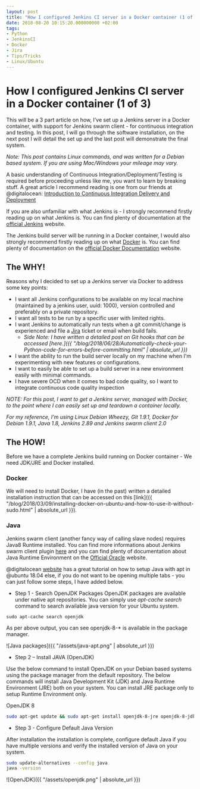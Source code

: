 ```yaml
---
layout: post
title: "How I configured Jenkins CI server in a Docker container (1 of 3)"
date: 2018-08-20 10:15:20.000000000 +02:00
tags:
- Python
- JenkinsCI
- Docker
- Jira
- Tips/Tricks
- Linux/Ubuntu
---
```

# How I configured Jenkins CI server in a Docker container (1 of 3)

This will be a 3 part article on how, I’ve set up a Jenkins server in a Docker container, with support for Jenkins swarm client - for continuous integration and testing.
In this post, I will go through the software installation, on the next post I will detail the set up and the last post will demonstrate the final system.

*Note: This post contains Linux commands, and was written for a Debian based system. If you are using Mac/Windows your mileage may vary.*

A basic understanding of Continuous Integration/Deployment/Testing is required before proceeding unless like me, you want to learn by breaking stuff.
A great article I recommend reading is one from our friends at @digitalocean: [Introduction to Continuous Integration Delivery and Deployment](https://www.digitalocean.com/community/tutorials/an-introduction-to-continuous-integration-delivery-and-deployment)

If you are also unfamiliar with what Jenkins is - I strongly recommend firstly reading up on what Jenkins is. You can find plenty of documentation at the [official Jenkins](Jenkins.io) website.

The Jenkins build server will be running in a Docker container, I would also strongly recommend firstly reading up on what [Docker](https://docker.com) is. You can find plenty of documentation on the [official Docker Documentation](https://docs.docker.com/) website.

## The WHY!

Reasons why I decided to set up a Jenkins server via Docker to address some key points:
- I want all Jenkins configurations to be available on my local machine (maintained by a jenkins user, uuid: 1000), version controlled and preferably on a private repository.
- I want all tests to be run by a specific user with limited rights.
- I want Jenkins to automatically run tests when a git commit/change is experienced and file a [Jira](https://www.atlassian.com/software/jira) ticket or email when build fails.
    - *Side Note: I have written a detailed post on Git hooks that can be accessed [here.]({{ "/blog/2018/06/28/Automatically-check-your-Python-code-for-errors-before-committing.html" | absolute_url }})*
- I want the ability to run the build server locally on my machine when I'm experimenting with new features or configurations.
- I want to easily be able to set up a build server in a new environment easily with minimal commands.
- I have severe OCD when it comes to bad code quality, so I want to integrate continuous code quality inspection

*NOTE: For this post, I want to get a Jenkins server, managed with Docker, to the point where I can easily set up and teardown a container locally.*

*For my reference, I’m using Linux Debian Wheezy, Git 1.9.1, Docker for Debian 1.9.1, Java 1.8, Jenkins 2.89 and Jenkins swarm client 2.0*

## The HOW!

Before we have a complete Jenkins build running on Docker container - We need JDK/JRE and Docker installed.

### Docker
We will need to install Docker, I have (in the past) written a detailed installation instruction that can be accessed on this [link]({{ "/blog/2018/03/09/installing-docker-on-ubuntu-and-how-to-use-it-without-sudo.html" | absolute_url }}).

### Java

Jenkins swarm client (another fancy way of calling slave nodes) requires Java8 Runtime installed. You can find more informations about Jenkins swarm client plugin [here](https://wiki.jenkins.io/display/JENKINS/Swarm+Plugin) and you can find plenty of documentation about Java Runtime Environment on the [Official Oracle](www.oracle.com/technetwork/java/javase/overview/index.html) website.

@digitalocean [website](https://www.digitalocean.com/community/tutorials/how-to-install-java-with-apt-on-ubuntu-18-04) has a great tutorial on how to setup Java with apt in @ubuntu 18.04 else, if you do not want to be opening multiple tabs - you can just follow some steps, I have added below.

- Step 1 - Search OpenJDK Packages
OpenJDK packages are available under native apt repositories. You can simply use *apt-cache search* command to search available java version for your Ubuntu system.

```
sudo apt-cache search openjdk
```

As per above output, you can see openjdk-8-* is available in the package manager.


![Java packages]({{ "/assets/java-apt.png" | absolute_url }})

- Step 2 – Install JAVA (OpenJDK)

Use the below command to install OpenJDK on your Debian based systems using the package manager from the default repository. The below commands will install Java Development Kit (JDK) and Java Runtime Environment (JRE) both on your system. You can install JRE package only to setup Runtime Environment only.

OpenJDK 8

```bash
sudo apt-get update && sudo apt-get install openjdk-8-jre openjdk-8-jdk
```

- Step 3 - Configure Default Java Version

After installation the installation is complete, configure default Java if you have multiple versions and verify the installed version of Java on your system.

```bash
sudo update-alternatives --config java
java -version
```


![OpenJDK]({{ "/assets/openjdk.png" | absolute_url }})

